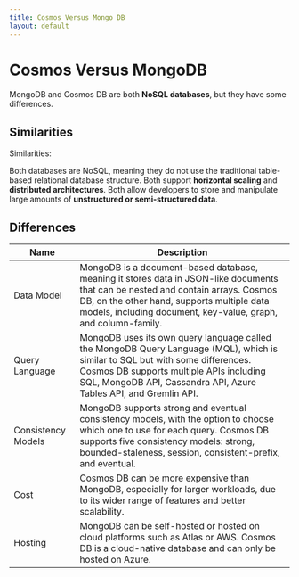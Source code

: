 ```yaml
---
title: Cosmos Versus Mongo DB
layout: default
---
```

# Cosmos Versus MongoDB

MongoDB and Cosmos DB are both **NoSQL databases**, but they have some differences.

## Similarities

Similarities:

Both databases are NoSQL, meaning they do not use the traditional table-based relational database structure.
Both support **horizontal scaling** and **distributed architectures**.
Both allow developers to store and manipulate large amounts of **unstructured or semi-structured data**.

## Differences

| Name | Description |
| --- | --- |
| Data Model | MongoDB is a document-based database, meaning it stores data in JSON-like documents that can be nested and contain arrays. Cosmos DB, on the other hand, supports multiple data models, including document, key-value, graph, and column-family. |
| Query Language | MongoDB uses its own query language called the MongoDB Query Language (MQL), which is similar to SQL but with some differences. Cosmos DB supports multiple APIs including SQL, MongoDB API, Cassandra API, Azure Tables API, and Gremlin API. |
| Consistency Models | MongoDB supports strong and eventual consistency models, with the option to choose which one to use for each query. Cosmos DB supports five consistency models: strong, bounded-staleness, session, consistent-prefix, and eventual. |
| Cost | Cosmos DB can be more expensive than MongoDB, especially for larger workloads, due to its wider range of features and better scalability. |
| Hosting | MongoDB can be self-hosted or hosted on cloud platforms such as Atlas or AWS. Cosmos DB is a cloud-native database and can only be hosted on Azure. |

